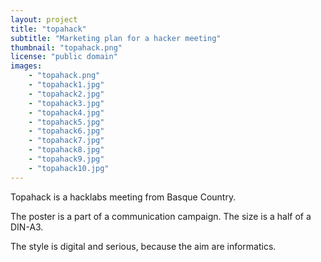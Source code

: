 ```yaml
---
layout: project
title: "topahack"
subtitle: "Marketing plan for a hacker meeting"
thumbnail: "topahack.png"
license: "public domain"
images:
    - "topahack.png"
    - "topahack1.jpg"
    - "topahack2.jpg"
    - "topahack3.jpg"
    - "topahack4.jpg"
    - "topahack5.jpg"
    - "topahack6.jpg"
    - "topahack7.jpg"
    - "topahack8.jpg"
    - "topahack9.jpg"
    - "topahack10.jpg"
---
```


Topahack is a hacklabs meeting from Basque Country.

The poster is a part of a communication campaign. The size is a half of a DIN-A3.

The style is digital and serious, because the aim are informatics.
